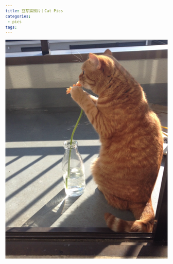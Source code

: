 ```yaml
---
title: 豆芽猫照片｜Cat Pics
categories:
 - pics
tags:
---
```




![douya_flower](/assets/images/douya_flower.png)

